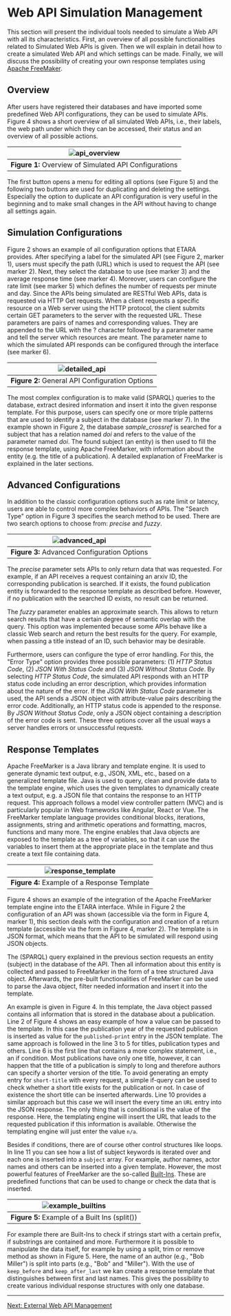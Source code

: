 # Web API Simulation Management
This section will present the individual tools needed to simulate a Web API with all its characteristics. First, an overview of all possible functionalities related to Simulated Web APIs is given. Then we will explain in detail how to create a simulated Web API and which settings can be made. Finally, we will discuss the possibility of creating your own response templates using [Apache FreeMaker](https://freemarker.apache.org/index.html).  

## Overview
After users have registered their databases and have imported some predefined Web API configurations, they can be used to simulate APIs. Figure 4 shows a short overview of all simulated Web APIs, i.e., their labels, the web path under which they can be accessed, their status and an overview of all possible actions.

| ![api_overview](https://github.com/ETARA-Benchmark-System/.github/assets/4719393/42aec325-1d93-4516-8192-309c867becfb) |
|:--:| 
| **Figure 1:** Overview of Simulated API Configurations |

The first button opens a menu for editing all options (see Figure 5) and the following two buttons are used for duplicating and deleting the settings. Especially the option to duplicate an API configuration is very useful in the beginning and to make small changes in the API without having to change all settings again.

## Simulation Configurations
Figure 2 shows an example of all configuration options that ETARA provides. After specifying a label for the simulated API (see Figure 2, marker 1), users must specify the path (URL) which is used to request the API (see marker 2). Next, they select the database to use (see marker 3) and the average response time (see marker 4). Moreover, users can configure the rate limit (see marker 5) which defines the number of requests per minute and day. Since the APIs being simulated are RESTful Web APIs, data is requested via HTTP Get requests. When a client requests a specific resource on a Web server using the HTTP protocol, the client submits certain GET parameters to the server with the requested URL. These parameters are pairs of names and corresponding values. They are appended to the URL with the $?$ character followed by a parameter name and tell the server which resources are meant. The parameter name to which the simulated API responds can be configured through the interface (see marker 6).

| ![detailed_api](https://github.com/ETARA-Benchmark-System/.github/assets/4719393/561bfc66-c744-407b-828e-1c9974f311b0) |
|:--:| 
| **Figure 2:** General API Configuration Options |

The most complex configuration is to make valid (SPARQL) queries to the database, extract desired information and insert it into the given response template. For this purpose, users can specify one or more triple patterns that are used to identify a subject in the database (see marker 7). In the example shown in Figure 2, the database *sample_crossref* is searched for a subject that has a relation named *doi* and refers to the value of the parameter named *doi*. The found subject (an entity) is then used to fill the response template, using Apache FreeMarker, with information about the entity (e.g. the title of a publication). A detailed explanation of FreeMarker is explained in the later sections.

## Advanced Configurations
In addition to the classic configuration options such as rate limit or latency, users are able to control more complex behaviors of APIs. The "Search Type" option in Figure 3 specifies the search method to be used. There are two search options to choose from: *precise* and *fuzzy*.

| ![advanced_api](https://github.com/ETARA-Benchmark-System/.github/assets/4719393/3cdb9202-dd25-4fbb-bf12-e2840b09301b) |
|:--:| 
| **Figure 3:** Advanced Configuration Options |

The *precise* parameter sets APIs to only return data that was requested. For example, if an API receives a request containing an arxiv ID, the corresponding publication is searched. If it exists, the found publication entity is forwarded to the response template as described before. However, if no publication with the searched ID exists, no result can be returned. 

The *fuzzy* parameter enables an approximate search. This allows to return search results that have a certain degree of semantic overlap with the query. This option was implemented because some APIs behave like a classic Web search and return the best results for the query. For example, when passing a title instead of an ID, such behavior may be desirable. 

Furthermore, users can configure the type of error handling. For this, the "Error Type" option provides three possible parameters: (1) *HTTP Status Code*, (2) *JSON With Status Code* and (3) *JSON Without Status Code*. By selecting *HTTP Status Code*, the simulated API responds with an HTTP status code including an error description, which provides information about the nature of the error. If the *JSON With Status Code* parameter is used, the API sends a JSON object with attribute-value pairs describing the error code. Additionally, an HTTP status code is appended to the response. By *JSON Without Status Code*, only a JSON object containing a description of the error code is sent. These three options cover all the usual ways a server handles errors or unsuccessful requests.

## Response Templates
Apache FreeMarker is a Java library and template engine. It is used to generate dynamic text output, e.g., JSON, XML, etc., based on a generalized template file. Java is used to query, clean and provide data to the template engine, which uses the given templates to dynamically create a text output, e.g. a JSON file that contains the response to an HTTP request. This approach follows a model view controller pattern (MVC) and is particularly popular in Web frameworks like Angular, React or Vue. The FreeMarker template language provides conditional blocks, iterations, assignments, string and arithmetic operations and formatting, macros, functions and many more. The engine enables that Java objects are exposed to the template as a tree of variables, so that it can use the variables to insert them at the appropriate place in the template and thus create a text file containing data.

| ![response_template](https://github.com/ETARA-Benchmark-System/.github/assets/4719393/21c955dd-d055-49da-a6c9-20eadde41e62) |
|:--:| 
| **Figure 4:** Example of a Response Template |

Figure 4 shows an example of the integration of the Apache FreeMarker template engine into the ETARA interface. While in Figure 2 the configuration of an API was shown (accessible via the form in Figure 4, marker 1), this section deals with the configuration and creation of a return template (accessible via the form in Figure 4, marker 2). The template is in JSON format, which means that the API to be simulated will respond using JSON objects. 

The (SPARQL) query explained in the previous section requests an entity (subject) in the database of the API. Then all information about this entity is collected and passed to FreeMarker in the form of a tree structured Java object. Afterwards, the pre-built functionalities of FreeMarker can be used to parse the Java object, filter needed information and insert it into the template. 

An example is given in Figure 4. In this template, the Java object passed contains all information that is stored in the database about a publication. Line 2 of Figure 4 shows an easy example of how a value can be passed to the template. In this case the publication year of the requested publication is inserted as value for the `published-print` entry in the JSON template. The same approach is followed in the line 3 to 5 for titles, publication types and others. Line 6 is the first line that contains a more complex statement, i.e., an if condition. Most publications have only one title, however, it can happen that the title of a publication is simply to long and therefore authors can specify a shorter version of the title. To avoid generating an empty entry for `short-title` with every request, a simple if-query can be used to check whether a short title exists for the publication or not. In case of existence the short title can be inserted afterwards. Line 10 provides a similar approach but this case we will insert the every time an `URL` entry into the JSON response. The only thing that is conditional is the value of the response. Here, the templating engine will insert the URL that leads to the requested publication if this information is available. Otherwise the templating engine will just enter the value `n/a`. 

Besides if conditions, there are of course other control structures like loops. In line 11 you can see how a list of subject keywords is iterated over and each one is inserted into a `subject` array. For example, author names, actor names and others can be inserted into a given template. However, the most powerful features of FreeMarker are the so-called [Built-Ins](https://freemarker.apache.org/docs/ref_builtins_alphaidx.html). These are predefined functions that can be used to change or check the data that is inserted. 

| ![example_builtins](https://github.com/ETARA-Benchmark-System/.github/assets/4719393/5a31ab78-b6f1-4207-a981-0af16c221dc5) |
|:--:| 
| **Figure 5:** Example of a Built Ins (split()) |

For example there are Built-Ins to check if strings start with a certain prefix, if substrings are contained and more. Furthermore it is possible to manipulate the data itself, for example by using a split, trim or remove method as shown in Figure 5. Here, the name of an author (e.g., "Bob Miller") is split into parts (e.g., "Bob" and "Miller"). With the use of `keep_before` and `keep_after_last` we kan create a response template that distinguishes between first and last names. This gives the possibility to create various individual response structures with only one database.

---
[Next: External Web API Management](https://github.com/ETARA-Benchmark-System/.github/blob/main/profile/external_management.md)
